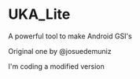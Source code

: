 # UKA_Lite
A powerful tool to make Android GSI's

Original one by @josuedemuniz

I'm coding a modified version
